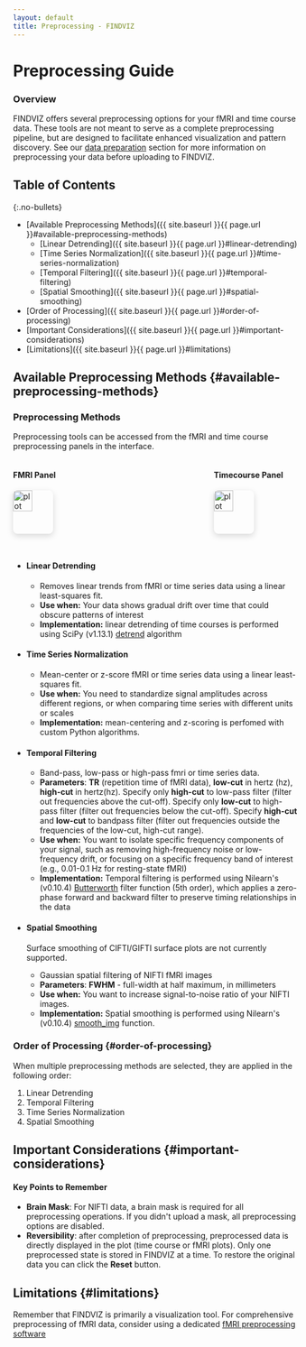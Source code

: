 ```yaml
---
layout: default
title: Preprocessing - FINDVIZ
---
```


# Preprocessing Guide

<div class="card">
  <div class="card-header">
    <h3>Overview</h3>
  </div>
  <div class="card-content">
    <p>FINDVIZ offers several preprocessing options for your fMRI and time course data. These tools are not meant to serve as a complete preprocessing pipeline, but are designed to facilitate enhanced visualization and pattern discovery. See our <a href="{{ site.baseurl }}/index.html#data-preparation">data preparation</a> section for more information on preprocessing your data before uploading to FINDVIZ.</p>
  </div>
</div>

## Table of Contents
{:.no-bullets}

- [Available Preprocessing Methods]({{ site.baseurl }}{{ page.url }}#available-preprocessing-methods)
  - [Linear Detrending]({{ site.baseurl }}{{ page.url }}#linear-detrending)
  - [Time Series Normalization]({{ site.baseurl }}{{ page.url }}#time-series-normalization)
  - [Temporal Filtering]({{ site.baseurl }}{{ page.url }}#temporal-filtering)
  - [Spatial Smoothing]({{ site.baseurl }}{{ page.url }}#spatial-smoothing)
- [Order of Processing]({{ site.baseurl }}{{ page.url }}#order-of-processing)
- [Important Considerations]({{ site.baseurl }}{{ page.url }}#important-considerations)
- [Limitations]({{ site.baseurl }}{{ page.url }}#limitations)

## Available Preprocessing Methods {#available-preprocessing-methods}

<div class="card">
    <div class="card-header">
        <h3>Preprocessing Methods</h3>
    </div>
    <div class='card-content'>
        <p>Preprocessing tools can be accessed from the fMRI and time course preprocessing panels in the interface.</p>
        <div style="display: flex; justify-content: space-between; gap: 10px;">
            <div>
                <h4>FMRI Panel</h4>
                <img src='https://raw.githubusercontent.com/tsb46/fmri-findviz-misc/main/pics/preprocess_tools.png' alt= "plot options toolbar" style="border-radius: 8px; box-shadow: 0 4px 12px rgba(0,0,0,0.15); width: 48%;">
            </div>
            <div>
                <h4>Timecourse Panel</h4>
                <img src='https://raw.githubusercontent.com/tsb46/fmri-findviz-misc/main/pics/timecourse_preprocess.png' alt= "plot options toolbar" style="border-radius: 8px; box-shadow: 0 4px 12px rgba(0,0,0,0.15); width: 48%;">
            </div>
        </div>
        <ul class='feature-list' style='margin-top: 1em;'>
            <li id="linear-detrending">
                <h4>Linear Detrending</h4>
                <ul>
                    <li>Removes linear trends from fMRI or time series data using a linear least-squares fit.</li>
                    <li><strong>Use when:</strong> Your data shows gradual drift over time that could obscure patterns of interest</li>
                    <li><strong>Implementation:</strong> linear detrending of time courses is performed using SciPy (v1.13.1) <a href="https://docs.scipy.org/doc/scipy/reference/generated/scipy.signal.detrend.html">detrend</a> algorithm</li>
                </ul>
            </li>
            <li id="time-series-normalization">
                <h4>Time Series Normalization</h4>
                <ul>
                    <li>Mean-center or z-score fMRI or time series data using a linear least-squares fit.</li>
                    <li><strong>Use when:</strong> You need to standardize signal amplitudes across different regions, or when comparing time series with different units or scales</li>
                    <li><strong>Implementation:</strong> mean-centering and z-scoring is perfomed with custom Python algorithms.</li>
                </ul>
            </li>
            <li id="temporal-filtering">
                <h4>Temporal Filtering</h4>
                <ul>
                    <li>Band-pass, low-pass or high-pass fmri or time series data. </li>
                    <li><strong>Parameters</strong>: <b>TR</b> (repetition time of fMRI data), <b>low-cut</b> in hertz (hz), <b>high-cut</b> in hertz(hz). Specify only <b>high-cut</b> to low-pass filter (filter out frequencies above the cut-off). Specify only <b>low-cut</b> to high-pass filter (filter out frequencies below the cut-off). Specify <b>high-cut</b> and <b>low-cut</b> to bandpass filter (filter out frequencies outside the frequencies of the low-cut, high-cut range).</li>
                    <li><strong>Use when:</strong> You want to isolate specific frequency components of your signal, such as removing high-frequency noise or low-frequency drift, or focusing on a specific frequency band of interest (e.g., 0.01-0.1 Hz for resting-state fMRI)</li>
                    <li><strong>Implementation:</strong> Temporal filtering is performed using Nilearn's (v0.10.4) <a href="https://nilearn.github.io/dev/modules/generated/nilearn.signal.butterworth.html">Butterworth</a> filter function (5th order), which applies a zero-phase forward and backward filter to preserve timing relationships in the data</li>
                </ul>
            </li>
            <li id="spatial-smoothing">
                <h4>Spatial Smoothing</h4>
                <div class='alert alert-warning'>
                    <p>Surface smoothing of CIFTI/GIFTI surface plots are not currently supported.</p>
                </div>
                <ul>
                    <li>Gaussian spatial filtering of NIFTI fMRI images </li>
                    <li><strong>Parameters</strong>: <b>FWHM</b> - full-width at half maximum, in millimeters </li>
                    <li><strong>Use when:</strong> You want to increase signal-to-noise ratio of your NIFTI images.</li>
                    <li><strong>Implementation:</strong> Spatial smoothing is performed using Nilearn's (v0.10.4) <a href="https://nilearn.github.io/dev/modules/generated/nilearn.image.smooth_img.html">smooth_img</a> function.</li>
                </ul>
            </li>
        </ul>
    </div>
</div>


### Order of Processing {#order-of-processing}

<div class="card">
  <div class="card-content">
    <p>When multiple preprocessing methods are selected, they are applied in the following order:</p>
    <ol>
      <li>Linear Detrending</li>
      <li>Temporal Filtering</li>
      <li>Time Series Normalization</li>
      <li>Spatial Smoothing</li>
    </ol>
  </div>
</div>

## Important Considerations {#important-considerations}

<div class="alert alert-warning">
  <h4>Key Points to Remember</h4>
  <ul>
    <li><strong>Brain Mask</strong>: For NIFTI data, a brain mask is required for all preprocessing operations. If you didn't upload a mask, all preprocessing options are disabled.</li>
    <li><strong>Reversibility</strong>: after completion of preprocessing, preprocessed data is directly displayed in the plot (time course or fMRI plots). Only one preprocessed state is stored in FINDVIZ at a time. To restore the original data you can click the <strong>Reset</strong> button.</li>
  </ul>
</div>

## Limitations {#limitations}

<div class="card">
  <div class="card-content">
    <div class="alert alert-info">
      <p>Remember that FINDVIZ is primarily a visualization tool. For comprehensive preprocessing of fMRI data, consider using a dedicated <a href="{{ site.baseurl }}/index.html#data-preparation">fMRI preprocessing software</a></p>
    </div>
  </div>
</div> 